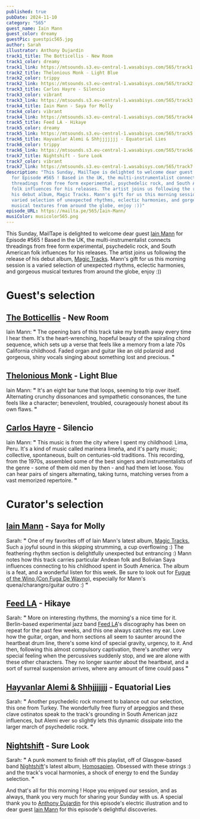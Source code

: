 ```yaml
---
published: true
pubDate: 2024-11-10
category: "565"
guest_name: Iain Mann
guest_color: dreamy
guestPic: guestpic565.jpg
author: Sarah
illustrator: Anthony Dujardin
track1_title: The Botticellis - New Room
track1_color: dreamy
track1_link: https://mtsounds.s3.eu-central-1.wasabisys.com/565/track1.mp3
track2_title: Thelonious Monk - Light Blue
track2_color: trippy
track2_link: https://mtsounds.s3.eu-central-1.wasabisys.com/565/track2.mp3
track3_title: Carlos Hayre - Silencio
track3_color: vibrant
track3_link: https://mtsounds.s3.eu-central-1.wasabisys.com/565/track3.mp3
track4_title: Iain Mann - Saya for Molly
track4_color: vibrant
track4_link: https://mtsounds.s3.eu-central-1.wasabisys.com/565/track4.mp3
track5_title: Feed LA - Hikaye
track5_color: dreamy
track5_link: https://mtsounds.s3.eu-central-1.wasabisys.com/565/track5.mp3
track6_title: Hayvanlar Alemi & Shhjjjjjjj - Equatorial Lies
track6_color: trippy
track6_link: https://mtsounds.s3.eu-central-1.wasabisys.com/565/track6.mp3
track7_title: Nightshift - Sure Look
track7_color: vibrant
track7_link: https://mtsounds.s3.eu-central-1.wasabisys.com/565/track7.mp3
description: "This Sunday, MailTape is delighted to welcome dear guest Iain Mann
  for Episode #565 ! Based in the UK, the multi-instrumentalist connects
  threadings from free form experimental, psychedelic rock, and South American
  folk influences for his releases. The artist joins us following the release of
  his debut album, Magic Tracks. Mann's gift for us this morning session is a
  varied selection of unexpected rhythms, eclectic harmonies, and gorgeous
  musical textures from around the globe, enjoy :))"
episode_URL: https://mailta.pe/565/Iain-Mann/
musiColor: musicolor565.png
---
```

This Sunday, MailTape is delighted to welcome dear guest [Iain Mann](https://iainmann.bandcamp.com/album/magic-tracks) for Episode #565 ! Based in the UK, the multi-instrumentalist connects threadings from free form experimental, psychedelic rock, and South American folk influences for his releases. The artist joins us following the release of his debut album, [Magic Tracks](https://iainmann.bandcamp.com/album/magic-tracks). Mann's gift for us this morning session is a varied selection of unexpected rhythms, eclectic harmonies, and gorgeous musical textures from around the globe, enjoy :))

# Guest's selection

## [The Botticellis](https://thebotticellis.bandcamp.com/album/old-home-movies) - New Room

 Iain Mann: **"** The opening bars of this track take my breath away every time I hear them. It's the heart-wrenching, hopeful beauty of the spiraling chord sequence, which sets up a verse that feels like a memory from a late 70s California childhood. Faded organ and guitar like an old polaroid and gorgeous, shiny vocals singing about something lost and precious. **"** 

## [Thelonious Monk](https://www.discogs.com/artist/145256-Thelonious-Monk?srsltid=AfmBOoqcpsyX_PLPMPrhL8PEmL5sfzfLoA8lLJtqt4YX0xzrkes8ak4W) - Light Blue

 Iain Mann: **"** It's an eight bar tune that loops, seeming to trip over itself. Alternating crunchy dissonances and sympathetic consonances, the tune feels like a character; benevolent, troubled, courageously honest about its own flaws. **"** 

## [Carlos Hayre](https://www.discogs.com/artist/1720967-Carlos-Hayre?srsltid=AfmBOoq-LB1QoNQL4VYZZFvEM7KO_jFt6fBl150x360LQnE7Xxmr4A79) - Silencio

 Iain Mann: **"** This music is from the city where I spent my childhood: Lima, Peru. It's a kind of music called marinera limeña, and it's party music; collective, spontaneous, built on centuries-old traditions. This recording, from the 1970s, assembled some of the best singers and instrumentalists of the genre - some of them old men by then - and had them let loose. You can hear pairs of singers alternating, taking turns, matching verses from a vast memorized repertoire. **"** 

# Curator's selection

## [Iain Mann](https://iainmann.bandcamp.com/album/magic-tracks) - Saya for Molly

 Sarah: **"** One of my favorites off of Iain Mann's latest album, [Magic Tracks.](https://iainmann.bandcamp.com/album/magic-tracks) Such a joyful sound in this skipping strumming, a cup overflowing :) The feathering rhythm section is delightfully unexpected but entrancing :) Mann notes how this track carries particular Andean folk and Bolivian Saya influences connecting to his childhood spent in South America. The album is a feat, and a wonderful listen for this week. Be sure to look out for [Fugue of the Wino (Con Fuga De Wayno)](https://iainmann.bandcamp.com/album/magic-tracks), especially for Mann's quena/charangro/guitar outro :) **"** 

## [Feed LA](https://waxthematique.bandcamp.com/album/feed-la-2) - Hikaye

 Sarah: **"** More on interesting rhythms, the morning's a nice time for it. Berlin-based experimental jazz band [Feed LA](https://waxthematique.bandcamp.com/album/feed-la-2)'s discography has been on repeat for the past few weeks, and this one always catches my ear. Love how the guitar, organ, and horn sections all seem to saunter around the heartbeat drum line, there's some kind of special gravity, urgency, to it. And then, following this almost compulsory captivation, there's another very special feeling when the percussives suddenly stop, and we are alone with these other characters. They no longer saunter about the heartbeat, and a sort of surreal suspension arrives, where any amount of time could pass **"** 

## [Hayvanlar Alemi & Shhjjjjjjj](https://hayvanlaralemi.bandcamp.com/album/alt-n-ser-venler-15-golden-adventures) - Equatorial Lies

 Sarah: **"** Another psychedelic rock moment to balance out our selection, this one from Turkey. The wonderfully free flurry of arpeggios and these clave ostinatos speak to the track's grounding in South American jazz influences, but Alemi ever so slightly lets this dynamic dissipate into the larger march of psychedelic rock. **"** 

## [Nightshift](https://nightshiftgroup.bandcamp.com/) - Sure Look

 Sarah: **"** A punk moment to finish off this playlist, off of Glasgow-based band [Nightshift](https://nightshiftgroup.bandcamp.com/)'s latest album, [Homosapien](https://nightshiftgroup.bandcamp.com/album/homosapien). Obsessed with these strings :) and the track's vocal harmonies,  a shock of energy to end the Sunday selection. **"** 

And that's all for this morning ! Hope you enjoyed our session, and as always, thank you very much for sharing your Sunday with us. A special thank you to [Anthony Dujardin](https://x.com/anthonydujardi3) for this episode's electric illustration and to dear guest [Iain Mann](https://iainmann.bandcamp.com/album/magic-tracks) for this episode's delightful discoveries.
